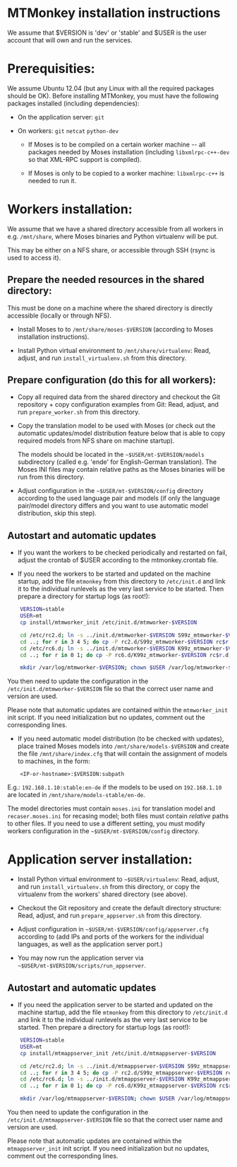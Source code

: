 
MTMonkey installation instructions
==================================

We assume that $VERSION is 'dev' or 'stable' and $USER is the user account
that will own and run the services.

Prerequisities:
========================

We assume Ubuntu 12.04 (but any Linux with all the required packages should be OK).
Before installing MTMonkey, you must have the following packages installed
(including dependencies):

* On the application server: `git`

* On workers: `git` `netcat` `python-dev`

    * If Moses is to be compiled on a certain worker machine -- all packages
      needed by Moses installation (including `libxmlrpc-c++-dev` so that XML-RPC
      support is compiled).

    * If Moses is only to be copied to a worker machine: `libxmlrpc-c++` is
      needed to run it.

Workers installation:
=====================

We assume that we have a shared directory accessible from all workers in e.g. 
`/mnt/share`, where Moses binaries and Python virtualenv will be put. 

This may be either on a NFS share, or accessible through SSH (rsync is used to
access it).

Prepare the needed resources in the shared directory:
-----------------------------------------------------

This must be done on a machine where the shared directory is directly accessible
(locally or through NFS).

* Install Moses to to `/mnt/share/moses-$VERSION` (according to Moses installation
  instructions).

* Install Python virtual environment to `/mnt/share/virtualenv`: 
  Read, adjust, and run `install_virtualenv.sh` from this directory.

Prepare configuration (do this for all workers):
------------------------------------------------

* Copy all required data from the shared directory and checkout the Git 
  repository + copy configuration examples from Git:
  Read, adjust, and run `prepare_worker.sh` from this directory.

* Copy the translation model to be used with Moses (or check out the
  automatic updates/model distribution feature below that is able to copy 
  required models from NFS share on machine startup).

  The models should be located in the `~$USER/mt-$VERSION/models` subdirectory 
  (called e.g. 'ende' for English-German translation).
  The Moses INI files may contain relative paths as the Moses binaries will be
  run from this directory.

* Adjust configuration in the `~$USER/mt-$VERSION/config` directory according
  to the used language pair and models (if only the language pair/model directory
  differs and you want to use automatic model distribution, skip this step).

Autostart and automatic updates
-------------------------------

* If you want the workers to be checked periodically and restarted on fail,
  adjust the crontab of $USER according to the mtmonkey.crontab file.

* If you need the workers to be started and updated on the machine startup, 
  add the file `mtmonkey` from this directory to `/etc/init.d` and link it to 
  the individual runlevels as the very last service to be started. Then prepare
  a directory for startup logs (as root!):

```bash
    VERSION=stable
    USER=mt
    cp install/mtmworker_init /etc/init.d/mtmworker-$VERSION

    cd /etc/rc2.d; ln -s ../init.d/mtmworker-$VERSION S99z_mtmworker-$VERSION;
    cd ..; for r in 3 4 5; do cp -P rc2.d/S99z_mtmworker-$VERSION rc$r.d; done
    cd /etc/rc6.d; ln -s ../init.d/mtmworker-$VERSION K99z_mtmworker-$VERSION; 
    cd ..; for r in 0 1; do cp -P rc6.d/K99z_mtmworker-$VERSION rc$r.d; done

    mkdir /var/log/mtmworker-$VERSION; chown $USER /var/log/mtmworker-$VERSION
```

  You then need to update the configuration in the `/etc/init.d/mtmworker-$VERSION`
  file so that the correct user name and version are used.

  Please note that automatic updates are contained within the `mtmworker_init` init
  script. If you need initialization but no updates, comment out the corresponding
  lines.

* If you need automatic model distribution (to be checked with updates), place
  trained Moses models into `/mnt/share/models-$VERSION` and create the file
  `/mnt/share/index.cfg` that will contain the assignment of models to
  machines, in the form:

```
    <IP-or-hostname>:$VERSION:subpath
```

  E.g.: `192.168.1.10:stable:en-de` if the models to be used on `192.168.1.10`
  are located in `/mnt/share/models-stable/en-de`. 

  The model directories must contain `moses.ini` for translation model and 
  `recaser.moses.ini` for recasing  model; both files must contain 
  *relative* paths to other files. If you need to use a different setting, you
  must modify workers configuration in the `~$USER/mt-$VERSION/config` directory.

Application server installation:
================================

* Install Python virtual environment to `~$USER/virtualenv`:
  Read, adjust, and run `install_virtualenv.sh` from this directory, or copy the 
  virtualenv from the workers' shared directory (see above).

* Checkout the Git repository and create the default directory structure: 
  Read, adjust, and run `prepare_appserver.sh` from this directory.

* Adjust configuration in `~$USER/mt-$VERSION/config/appserver.cfg` according to 
  (add IPs and ports of the workers for the individual languages, as well as the 
  application server port.)

* You may now run the application server via `~$USER/mt-$VERSION/scripts/run_appserver`.

Autostart and automatic updates
-------------------------------

* If you need the application server to be started and updated on the machine startup,
  add the file `mtmonkey` from this directory to `/etc/init.d` and link it to 
  the individual runlevels as the very last service to be started. Then prepare
  a directory for startup logs (as root!):

```bash
    VERSION=stable
    USER=mt
    cp install/mtmappserver_init /etc/init.d/mtmappserver-$VERSION

    cd /etc/rc2.d; ln -s ../init.d/mtmappserver-$VERSION S99z_mtmappserver-$VERSION;
    cd ..; for r in 3 4 5; do cp -P rc2.d/S99z_mtmappserver-$VERSION rc$r.d; done
    cd /etc/rc6.d; ln -s ../init.d/mtmappserver-$VERSION K99z_mtmappserver-$VERSION; 
    cd ..; for r in 0 1; do cp -P rc6.d/K99z_mtmappserver-$VERSION rc$r.d; done

    mkdir /var/log/mtmappserver-$VERSION; chown $USER /var/log/mtmappserver-$VERSION
```

  You then need to update the configuration in the `/etc/init.d/mtmappserver-$VERSION`
  file so that the correct user name and version are used.

  Please note that automatic updates are contained within the `mtmappserver_init` init
  script. If you need initialization but no updates, comment out the corresponding
  lines.

